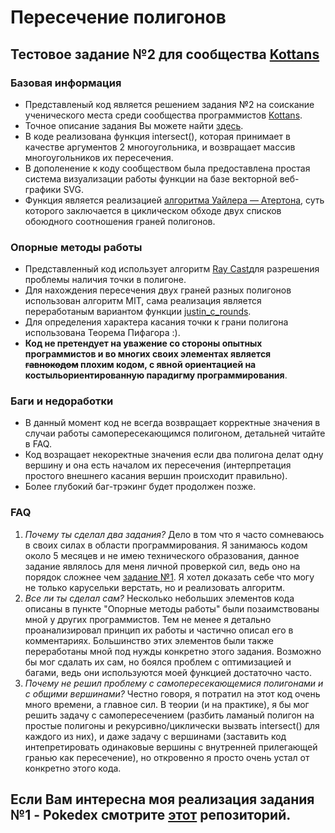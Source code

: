 # Пересечение полигонов
## Тестовое задание №2 для сообщества [Kottans](http://kottans.org/)

### Базовая информация
* Представленый код является решением задания №2 на соискание ученического места среди сообщества программистов [Kottans](http://kottans.org/).
* Точное описание задания Вы можете найти [здесь](https://gist.github.com/xanf/6ac4646ba2f6d781099b).
* В коде реализована функция intersect(), которая принимает в качестве аргументов 2 многоугольника, и возвращает массив многоугольников их пересечения.
* В допoленение к коду сообществом была предоставлена простая система визуализации работы функции на базе векторной веб-графики SVG.
* Функция является реализацией [алгоритма Уайлера — Атертона](https://en.wikipedia.org/wiki/Weiler%E2%80%93Atherton_clipping_algorithm), суть которого заключается в циклическом обходе двух списков обоюдного соотношения граней полигонов.
### Опорные методы работы
* Представленный код использует алгоритм [Ray Cast](https://en.wikipedia.org/wiki/Point_in_polygon#Ray_casting_algorithm)для разрешения проблемы наличия точки в полигоне.
* Для нахождения пересечения двух граней разных полигонов использован алгоритм MIT, сама реализация является переработаным вариантом функции [justin_c_rounds](http://jsfiddle.net/user/justin_c_rounds/fiddles/).
* Для определения характера касания точки к грани полигона использована Теорема Пифагора :).
* **Код не претендует на уважение со стороны опытных программистов и во многих своих элементах является ~~гавнокодом~~ плохим кодом, с явной ориентацией на костыльориентированную парадигму программирования**.
### Баги и недоработки
* В данный момент код не всегда возвращает корректные значения в случаи работы самопересекающимся полигоном, детальней читайте в FAQ.
* Код возращает некоректные значения если два полигона делат одну вершину и она есть началом их пересечения (интерпретация простого внешнего касания вершин происходит правильно).
* Более глубокий баг-трэкинг будет продолжен позже.
### FAQ
1. *Почему ты сделал два задания?*
Дело в том что я часто сомневаюсь в своих силах в области программирования. Я занимаюсь кодом около 5 месяцев и не имею технического образования, данное задание являлось для меня личной проверкой сил, ведь оно на порядок сложнее чем [задание №1](https://docs.google.com/document/d/15UzM6jsXQ8sAB8IQCvKZnDVXukcAL878Q36VqcITi3Y/edit). Я хотел доказать себе что могу не только карусельки верстать, но и реализовать алгоритм.
2. *Все ли ты сделал сам?*
Несколько небольших элементов кода описаны в пункте "Опорные методы работы" были позаимствованы мной у других программистов. Тем не менее я детально проанализировал принцип их работы и частично описал его в комментариях. Большинство этих элементов были также переработаны мной под нужды конкретно этого задания. Возможно бы мог сдалать их сам, но боялся проблем с оптимизацией и багами, ведь они используются моей функцией достаточно часто.
3. *Почему не решил проблему с самопересекающемися полигонами и с общими вершинами?*
Честно говоря, я потратил на этот код очень много времени, а главное сил. В теории (и на практике), я бы мог решить задачу с самопересечением (разбить ламаный полигон на простые полигоны и рекурсивно/циклически вызвать intersect() для каждого из них), и даже задачу с вершинами (заставить код интепретировать одинаковые вершины с внутренней прилегающей гранью как пересечение), но откровенно я просто очень устал от конкретно этого кода.

## Если Вам интересна моя реализация задания №1 - Pokedex смотрите [этот](https://github.com/lempiy/lempiy.github.io) репозиторий.


